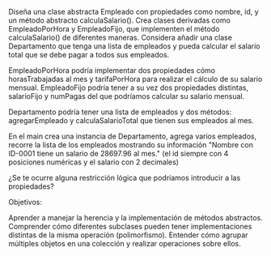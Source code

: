 Diseña una clase abstracta Empleado con propiedades como nombre, id, y un método abstracto calculaSalario(). Crea clases derivadas como EmpleadoPorHora y EmpleadoFijo, que implementen el método calculaSalario() de diferentes maneras. Considera añadir una clase Departamento que tenga una lista de empleados y pueda calcular el salario total que se debe pagar a todos sus empleados.

EmpleadoPorHora podría implementar dos propiedades cómo horasTrabajadas al mes y tarifaPorHora para realizar el cálculo de su salario mensual. EmpleadoFijo podría tener a su vez dos propiedades distintas, salarioFijo y numPagas del que podríamos calcular su salario mensual.

Departamento podría tener una lista de empleados y dos métodos: agregarEmpleado y calculaSalarioTotal que tienen sus empleados al mes.

En el main crea una instancia de Departamento, agrega varios empleados, recorre la lista de los empleados mostrando su información "Nombre con ID-0001 tiene un salario de 28697.96 al mes." (el id siempre con 4 posiciones numéricas y el salario con 2 decimales)

¿Se te ocurre alguna restricción lógica que podríamos introducir a las propiedades?

Objetivos:

Aprender a manejar la herencia y la implementación de métodos abstractos.
Comprender cómo diferentes subclases pueden tener implementaciones distintas de la misma operación (polimorfismo).
Entender cómo agrupar múltiples objetos en una colección y realizar operaciones sobre ellos.
